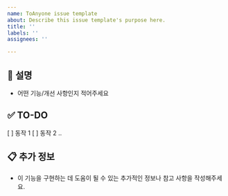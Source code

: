 ```yaml
---
name: ToAnyone issue template
about: Describe this issue template's purpose here.
title: ''
labels: ''
assignees: ''

---
```


## 📝 설명
- 어떤 기능/개선 사항인지 적어주세요

## ✅ TO-DO
[ ] 동작 1
[ ] 동작 2
..

## 📋 추가 정보
- 이 기능을 구현하는 데 도움이 될 수 있는 추가적인 정보나 참고 사항을 작성해주세요.
